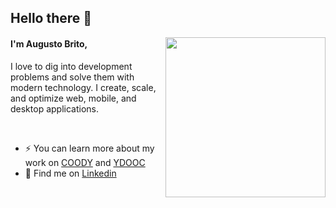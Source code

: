 ## Hello there 👋

<div align="left">
  <a href="https://api.daily.dev/get?r=augustobritodev" target="_blank">
    <img
      width="256"
      align="right"
      src="https://api.daily.dev/devcards/e3446efd9255425bb752cdd354bf66fe.png?r=dvr"
    />
  </a>
</div>

#### I'm Augusto Brito,

I love to dig into development problems and solve them with modern technology. I create, scale, and optimize web, mobile, and desktop applications.

</br>

- ⚡ You can learn more about my work on [COODY](https://coody.me) and [YDOOC](https://ydooc.me)
- 🏁 Find me on [Linkedin](https://www.linkedin.com/in/augustobritodev/)

  

  
